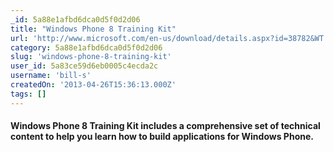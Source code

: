 ```yaml
---
_id: 5a88e1afbd6dca0d5f0d2d06
title: "Windows Phone 8 Training Kit"
url: 'http://www.microsoft.com/en-us/download/details.aspx?id=38782&WT.mc_id=rss_alldownloads_all'
category: 5a88e1afbd6dca0d5f0d2d06
slug: 'windows-phone-8-training-kit'
user_id: 5a83ce59d6eb0005c4ecda2c
username: 'bill-s'
createdOn: '2013-04-26T15:36:13.000Z'
tags: []
---
```


<h4 id="ctl00_ctl21_ColumnRepeater_ctl00_RowRepeater_ctl01_CellRepeater_ctl00_ctl01_Description" itemprop="description">Windows Phone 8 Training Kit includes a comprehensive set of technical content to help you learn how to build applications for Windows Phone.</h4>
